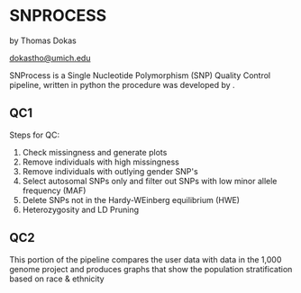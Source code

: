 # SNPROCESS
  by Thomas Dokas
  
  <dokastho@umich.edu>
  
  SNProcess is a Single Nucleotide Polymorphism (SNP) Quality Control pipeline, written in python
  the procedure was developed by <INSERT LAB NAME HERE>.
## QC1
Steps for QC:
1. Check missingness and generate plots
2. Remove individuals with high missingness
3. Remove individuals with outlying gender SNP's
4. Select autosomal SNPs only and filter out SNPs with low minor allele frequency (MAF)
5. Delete SNPs not in the Hardy-WEinberg equilibrium (HWE)
6. Heterozygosity and LD Pruning

## QC2
This portion of the pipeline compares the user data with data in the 1,000 genome project and produces graphs that show the population stratification based on race & ethnicity